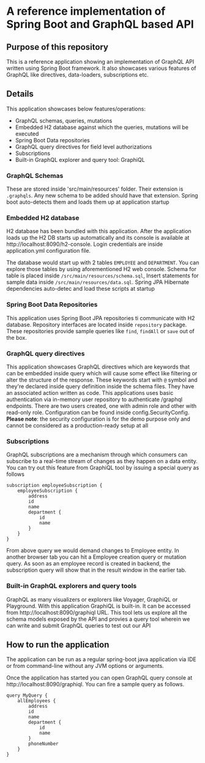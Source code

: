 # A reference implementation of Spring Boot and GraphQL based API

## Purpose of this repository

This is a reference application showing an implementation of GraphQL API written using Spring Boot framework. It also showcases various features of GraphQL like directives, data-loaders, subscriptions etc.

## Details

This application showcases below features/operations:

- GraphQL schemas, queries, mutations
- Embedded H2 database against which the queries, mutations will be executed
- Spring Boot Data repositories
- GraphQL query directives for field level authorizations
- Subscriptions
- Built-in GraphQL explorer and query tool: GraphiQL

### GraphQL Schemas
These are stored inside 'src/main/resources' folder. Their extension is `.graphqls`. Any new schema to be added should have that extension. Spring boot auto-detects them and loads them up at application startup

### Embedded H2 database
H2 database has been bundled with this application. After the application loads up the H2 DB starts up automatically and its console is available at http://localhost:8090/h2-console. Login credentials are inside application.yml configuration file. 

The database would start up with 2 tables `EMPLOYEE` and `DEPARTMENT`. You can explore those tables by using aforementioned H2 web console. Schema for table is placed inside `/src/main/resources/schema.sql`, Insert statements for sample data inside `/src/main/resources/data.sql`. Spring JPA Hibernate dependencies auto-detec and load these scripts at startup

### Spring Boot Data Repositories
This application uses Spring Boot JPA repositories ti communicate with H2 database. Repository interfaces are located inside `repository` package. These repositories provide sample queries like `find`, `findAll` or `save` out of the box.

### GraphQL query directives
This application showcases GraphQL directives which are keywords that can be embedded inside query which will cause some effect like filtering or alter the structure of the response. These keywords start with `@` symbol and they're declared inside query definition inside the schema files. They have an associated action written as code. This applications uses basic authentication via in-memory user repository to authenticate /graphql endpoints. There are two users created, one with admin role and other with read-only role. Configuration can be found inside config.SecurityConfig. **Please note**: the security configuration is for the demo purpose only and cannot be considered as a production-ready setup at all

### Subscriptions
GraphQL subscriptions are a mechanism through which consumers can subscribe to a real-time stream of changes as they happen on a data entity. You can try out this feature from GraphiQL tool by issuing a special query as follows 

```
subscription employeeSubscription {
    employeeSubscription {
        address
        id
        name
        department {
            id
            name
        }
    }
}
```
From above query we would demand changes to Employee entity. In another browser tab you can hit a Employee creation query or mutation query. As soon as an employee record is created in backend, the subscription query will show that in the result window in the earlier tab.

### Built-in GraphQL explorers and query tools
GraphQL as many visualizers or explorers like Voyager, GraphiQL or Playground. With this application GraphiQL is built-in. It can be accessed from http://localhost:8090/graphiql URL. This tool lets us explore all the schema models exposed by the API and provies a query tool wherein we can write and submit GraphQL queries to test out our API

## How to run the application
The application can be run as a regular spring-boot java application via IDE or from command-line without any JVM options or arguments.

Once the application has started you can open GraphQL query console at http://localhost:8090/graphiql. You can fire a sample query as follows.

```
query MyQuery {
    allEmployees {
        address
        id
        name
        department {
            id
            name
        }
        phoneNumber
    }
}
```